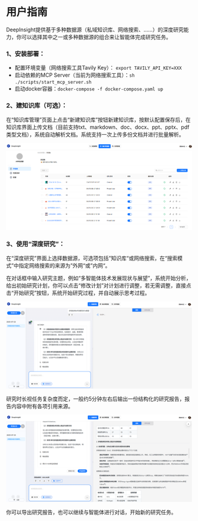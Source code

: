 # 用户指南

DeepInsight提供基于多种数据源（私域知识库、网络搜索、……）的深度研究能力，你可以选择其中之一或多种数据源的组合来让智能体完成研究任务。

### 1、安装部署：

- 配置环境变量（网络搜索工具Tavily Key）： `export TAVILY_API_KEY=XXX`
- 启动依赖的MCP Server（当前为网络搜索工具）：`sh ./scripts/start_mcp_server.sh`
- 启动docker容器：`docker-compose -f docker-compose.yaml up`

### 2、建知识库（可选）：

在“知识库管理”页面上点击“新建知识库”按钮新建知识库，按默认配置保存后，在知识库界面上传文档（目前支持txt、markdown、doc、docx、ppt、pptx、pdf类型文档），系统自动解析文档。系统支持一次上传多份文档并进行批量解析。

![](./images/figure0.png)
### 3、使用“深度研究”：

在“深度研究”界面上选择数据源，可选项包括”知识库“或网络搜索，在“搜索模式”中指定网络搜索的来源为”外网“或”内网“。

在对话框中输入研究主题，例如“多智能体技术发展现状与展望”，系统开始分析，给出初始研究计划，你可以点击“修改计划”对计划进行调整，若无需调整，直接点击“开始研究”按钮，系统开始研究过程，并自动展示思考过程。

![](./images/figure1.png)

研究时长视任务复杂度而定，一般约5分钟左右后输出一份结构化的研究报告，报告内容中附有各项引用来源。

![](./images/figure2.png)

你可以导出研究报告，也可以继续与智能体进行对话，开始新的研究任务。
